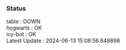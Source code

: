 ### Status


table : DOWN  
hogwarts : OK  
icy-bot : OK  
Latest Update : 2024-06-13 15:08:56.848898
